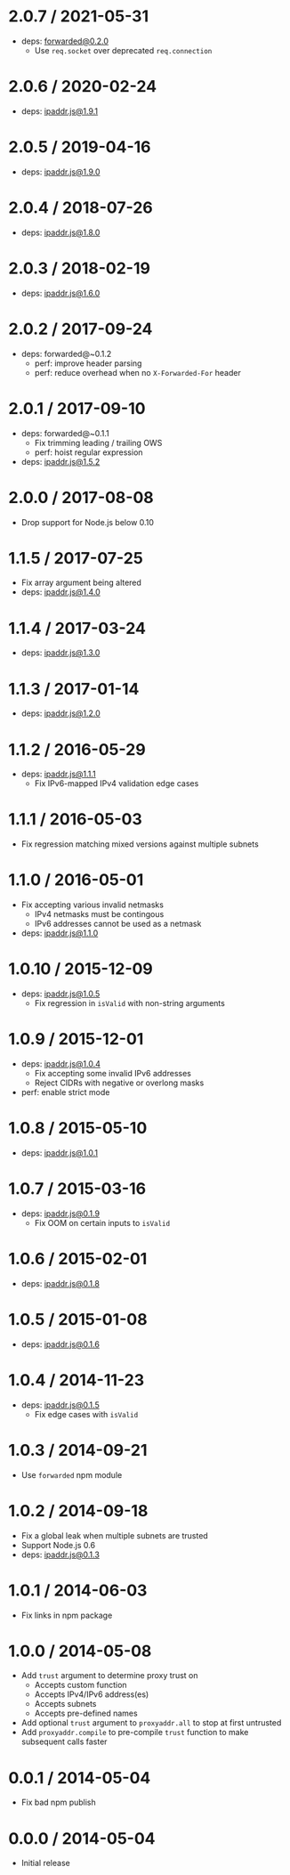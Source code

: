 2.0.7 / 2021-05-31
==================

* deps: forwarded@0.2.0
  - Use `req.socket` over deprecated `req.connection`

2.0.6 / 2020-02-24
==================

* deps: ipaddr.js@1.9.1

2.0.5 / 2019-04-16
==================

* deps: ipaddr.js@1.9.0

2.0.4 / 2018-07-26
==================

* deps: ipaddr.js@1.8.0

2.0.3 / 2018-02-19
==================

* deps: ipaddr.js@1.6.0

2.0.2 / 2017-09-24
==================

* deps: forwarded@~0.1.2
  - perf: improve header parsing
  - perf: reduce overhead when no `X-Forwarded-For` header

2.0.1 / 2017-09-10
==================

* deps: forwarded@~0.1.1
  - Fix trimming leading / trailing OWS
  - perf: hoist regular expression
* deps: ipaddr.js@1.5.2

2.0.0 / 2017-08-08
==================

* Drop support for Node.js below 0.10

1.1.5 / 2017-07-25
==================

* Fix array argument being altered
* deps: ipaddr.js@1.4.0

1.1.4 / 2017-03-24
==================

* deps: ipaddr.js@1.3.0

1.1.3 / 2017-01-14
==================

* deps: ipaddr.js@1.2.0

1.1.2 / 2016-05-29
==================

* deps: ipaddr.js@1.1.1
  - Fix IPv6-mapped IPv4 validation edge cases

1.1.1 / 2016-05-03
==================

* Fix regression matching mixed versions against multiple subnets

1.1.0 / 2016-05-01
==================

* Fix accepting various invalid netmasks
  - IPv4 netmasks must be contingous
  - IPv6 addresses cannot be used as a netmask
* deps: ipaddr.js@1.1.0

1.0.10 / 2015-12-09
===================

* deps: ipaddr.js@1.0.5
  - Fix regression in `isValid` with non-string arguments

1.0.9 / 2015-12-01
==================

* deps: ipaddr.js@1.0.4
  - Fix accepting some invalid IPv6 addresses
  - Reject CIDRs with negative or overlong masks
* perf: enable strict mode

1.0.8 / 2015-05-10
==================

* deps: ipaddr.js@1.0.1

1.0.7 / 2015-03-16
==================

* deps: ipaddr.js@0.1.9
  - Fix OOM on certain inputs to `isValid`

1.0.6 / 2015-02-01
==================

* deps: ipaddr.js@0.1.8

1.0.5 / 2015-01-08
==================

* deps: ipaddr.js@0.1.6

1.0.4 / 2014-11-23
==================

* deps: ipaddr.js@0.1.5
  - Fix edge cases with `isValid`

1.0.3 / 2014-09-21
==================

* Use `forwarded` npm module

1.0.2 / 2014-09-18
==================

* Fix a global leak when multiple subnets are trusted
* Support Node.js 0.6
* deps: ipaddr.js@0.1.3

1.0.1 / 2014-06-03
==================

* Fix links in npm package

1.0.0 / 2014-05-08
==================

* Add `trust` argument to determine proxy trust on
  * Accepts custom function
  * Accepts IPv4/IPv6 address(es)
  * Accepts subnets
  * Accepts pre-defined names
* Add optional `trust` argument to `proxyaddr.all` to
  stop at first untrusted
* Add `proxyaddr.compile` to pre-compile `trust` function
  to make subsequent calls faster

0.0.1 / 2014-05-04
==================

* Fix bad npm publish

0.0.0 / 2014-05-04
==================

* Initial release
